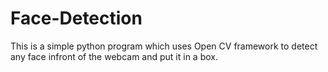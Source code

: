 # Face-Detection
This is a simple python program which uses Open CV framework to detect any face infront of the webcam and put it in a box.
